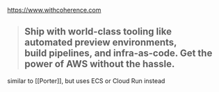 https://www.withcoherence.com

> ## Ship with world-class tooling like automated preview environments, build pipelines, and infra-as-code. Get the power of AWS without the hassle.

similar to [[Porter]], but uses ECS or Cloud Run instead 